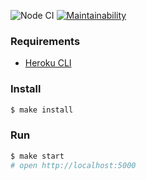 ![Node CI](https://github.com/mbalyura/frontend-project-lvl4/workflows/Node%20CI/badge.svg) [![Maintainability](https://api.codeclimate.com/v1/badges/cd4310c7fbae85b1b899/maintainability)](https://codeclimate.com/github/mbalyura/frontend-project-lvl4/maintainability)

### Requirements

* [Heroku CLI](https://devcenter.heroku.com/articles/heroku-cli)

### Install

```sh
$ make install
```

### Run

```sh
$ make start
# open http://localhost:5000
```
